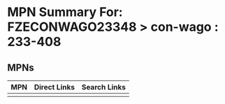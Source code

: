 



# MPN Summary For: FZECONWAGO23348 > con-wago : 233-408

## MPNs
  

|MPN|Direct Links|Search Links|
| :--- | :--- | :--- |
||||
